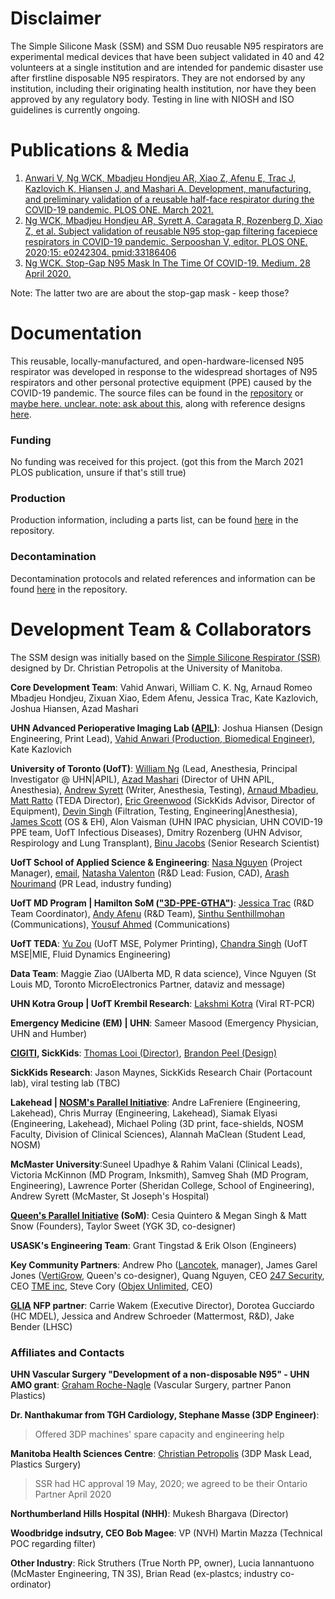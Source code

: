 # Disclaimer

The Simple Silicone Mask (SSM) and SSM Duo reusable N95 respirators are experimental medical devices that have been subject validated in 40 and 42 volunteers at a single institution and are intended for pandemic disaster use after firstline disposable N95 respirators. They are not endorsed by any institution, including their originating health institution, nor have they been approved by any regulatory body. Testing in line with NIOSH and ISO guidelines is currently ongoing.

# Publications & Media
1. [Anwari V, Ng WCK, Mbadjeu Hondjeu AR, Xiao Z, Afenu E, Trac J, Kazlovich K, Hiansen J, and Mashari A. Development, manufacturing, and preliminary validation of a reusable half-face respirator during the COVID-19 pandemic. PLOS ONE. March 2021.](https://journals.plos.org/plosone/article?id=10.1371/journal.pone.0247575)
2. [Ng WCK, Mbadjeu Hondjeu AR, Syrett A, Caragata R, Rozenberg D, Xiao Z, et al. Subject validation of reusable N95 stop-gap filtering facepiece respirators in COVID-19 pandemic. Serpooshan V, editor. PLOS ONE. 2020;15: e0242304. pmid:33186406](https://journals.plos.org/plosone/article?id=10.1371/journal.pone.0242304)
3. [Ng WCK. Stop-Gap N95 Mask In The Time Of COVID-19. Medium. 28 April 2020.](https://medium.com/@williamckng/stop-gap-n95-mask-in-the-time-of-covid-19-a615be38eb31)

Note: The latter two are are about the stop-gap mask - keep those?

# Documentation
This reusable, locally-manufactured, and open-hardware-licensed N95 respirator was developed in response to the widespread shortages of N95 respirators and other personal protective equipment (PPE) caused by the COVID-19 pandemic. The source files can be found in the [repository](https://github.com/tgh-apil/Reusable-N95-Respirator/tree/master/source%20files) or [maybe here. unclear. note: ask about this](https://github.com/tgh-apil/Reusable-N95-Respirator/tree/master/02-Design%20Types/Simple%20Silicone%20Mask%20%22SSM%22), along with reference designs [here](https://github.com/tgh-apil/Reusable-N95-Respirator/tree/master/11-References).

### Funding
No funding was received for this project. (got this from the March 2021 PLOS publication, unsure if that's still true)

### Production
Production information, including a parts list, can be found [here](https://github.com/tgh-apil/Reusable-N95-Respirator/tree/master/03-Production) in the repository.

### Decontamination
Decontamination protocols and related references and information can be found [here](https://github.com/tgh-apil/Reusable-N95-Respirator/tree/master/06-Decontamination) in the repository.

# Development Team & Collaborators
The SSM design was initially based on the [Simple Silicone Respirator (SSR)](https://github.com/cpetropolis/Simple-Silicone-Respirator) designed by Dr. Christian Petropolis at the University of Manitoba. 

**Core Development Team**: Vahid Anwari, William C. K. Ng, Arnaud Romeo Mbadjeu Hondjeu, Zixuan Xiao, Edem Afenu, Jessica Trac, Kate Kazlovich, Joshua Hiansen, Azad Mashari

**UHN Advanced Perioperative Imaging Lab ([APIL](https://apil.ca))**: Joshua Hiansen (Design Engineering, Print Lead), [Vahid Anwari (Production, Biomedical Engineer)](www.linkedin.com/in/vahid-anwari-3763973), Kate Kazlovich

**University of Toronto (UofT)**: [William Ng](https://www.anesthesia.utoronto.ca/faculty/william-ck-ng) (Lead, Anesthesia, Principal Investigator @ UHN|APIL), [Azad Mashari](https://www.anesthesia.utoronto.ca/content/azad-mashari) (Director of UHN APIL, Anesthesia), [Andrew Syrett](https://www.doctors.cpso.on.ca/DoctorDetails/Syrett-Andrew-James/0295170-103261) (Writer, Anesthesia, Testing), [Arnaud Mbadjeu](https://www.anesthesia.utoronto.ca/sites/default/files/tgh_fellows_photos_jan_2020.pdf), [Matt Ratto](https://www.ischool.utoronto.ca/profile/matt-ratto/) (TEDA Director), [Eric Greenwood](https://www.anesthesia.utoronto.ca/content/eric-greenwood) (SickKids Advisor, Director of Equipment), [Devin Singh](https://ca.linkedin.com/in/dr-devin-singh-92862bb) (Filtration, Testing, Engineering|Anesthesia), [James Scott](https://www.dlsph.utoronto.ca/faculty-profile/scott-james-a/) (OS & EH), Alon Vaisman (UHN IPAC physician, UHN COVID-19 PPE team, UofT Infectious Diseases), Dmitry Rozenberg (UHN Advisor, Respirology and Lung Transplant), [Binu Jacobs](https://www.linkedin.com/in/binu-jacob-98b53a95/) (Senior Research Scientist)

**UofT School of Applied Science & Engineering**: [Nasa Nguyen](https://www.linkedin.com/in/nasanguyen/) (Project Manager), [email](mailto:nasa.nguyen@mail.utoronto.ca), [Natasha Valenton](https://www.linkedin.com/in/natasha-valenton/) (R&D Lead: Fusion, CAD), [Arash Nourimand](https://www.linkedin.com/in/arash-nourimand/) (PR Lead, industry funding)

**UofT MD Program | Hamilton SoM (["3D-PPE-GTHA"](https://www.3dppegtha.ca))**: [Jessica Trac](https://www.linkedin.com/in/jessica-trac/) (R&D Team Coordinator), [Andy Afenu](https://www.linkedin.com/in/andy-edem-afenu-72048597/) (R&D Team), [Sinthu Senthillmohan](https://www.linkedin.com/in/sinthu-senthillmohan/) (Communications), [Yousuf Ahmed](https://www.linkedin.com/in/yousufahmed4/) (Communications)

**UofT TEDA**: [Yu Zou](https://www.linkedin.com/in/zouyubob/) (UofT MSE, Polymer Printing), [Chandra Singh](https://mse.utoronto.ca/faculty-staff/professors/singh/) (UofT MSE|MIE, Fluid Dynamics Engineering)

**Data Team**: Maggie Ziao (UAlberta MD, R data science), Vince Nguyen (St Louis MD, Toronto MicroElectronics Partner, dataviz and message)

**UHN Kotra Group | UofT Krembil Research**: [Lakshmi Kotra](https://pharmacy.utoronto.ca/faculty/lakshmi-kotra) (Viral RT-PCR)

**Emergency Medicine (EM) | UHN**: Sameer Masood (Emergency Physician, UHN and Humber)

**[CIGITI](https://www.cigiti.ca), SickKids**: [Thomas Looi (Director)](https://www.linkedin.com/in/thomas-looi-ba657a8/), [Brandon Peel (Design)](https://www.linkedin.com/in/brandonpeel/)

**SickKids Research**: Jason Maynes, SickKids Research Chair (Portacount lab), viral testing lab (TBC)

**Lakehead | [NOSM's Parallel Initiative](https://northernontarioppe.ca/)**: Andre LaFreniere (Engineering, Lakehead), Chris Murray (Engineering, Lakehead), Siamak Elyasi (Engineering, Lakehead), Michael Poling (3D print, face-shields, NOSM Faculty, Division of Clinical Sciences), Alannah MaClean (Student Lead, NOSM)

**McMaster University**:Suneel Upadhye & Rahim Valani (Clinical Leads), Victoria McKinnon (MD Program, Inksmith), Samveg Shah (MD Program, Engineering), Lawrence Porter (Sheridan College, School of Engineering), Andrew Syrett (McMaster, St Joseph's Hospital)

**[Queen's Parallel Initiative](http://ppekingston.squarespace.com/) (SoM)**: Cesia Quintero & Megan Singh & Matt Snow (Founders), Taylor Sweet (YGK 3D, co-designer)

**USASK's Engineering Team**: Grant Tingstad & Erik Olson (Engineers)

**Key Community Partners**: Andrew Pho ([Lancotek](https://lancotek.com), manager), James Garel Jones ([VertiGrow](https://vertigrow.io), Queen's co-designer), Quang Nguyen, CEO [247 Security](https://www.247securityinc.com), CEO [TME inc](http://tme-inc.com), Steve Cory ([Objex Unlimited](https://objexunlimited.com/), CEO)

**[GLIA](https://glia.org) NFP partner**: Carrie Wakem (Executive Director), Dorotea Gucciardo (HC MDEL),  Jessica and Andrew Schroeder (Mattermost, R&D), Jake Bender (LHSC)

### Affiliates and Contacts

**UHN Vascular Surgery "Development of a non-disposable N95" - UHN AMO grant**: [Graham Roche-Nagle](https://surgery.utoronto.ca/content/graham-roche-nagle) (Vascular Surgery, partner Panon Plastics) 

**Dr. Nanthakumar from TGH Cardiology, Stephane Masse (3DP Engineer)**: 
> Offered 3DP machines' spare capacity and engineering help

**Manitoba Health Sciences Centre**: [Christian Petropolis](https://github.com/cpetropolis/Simple-Silicone-Respirator) (3DP Mask Lead, Plastics Surgery)
> SSR had HC approval 19 May, 2020; we agreed to be their Ontario Partner April 2020

**Northumberland Hills Hospital (NHH)**: Mukesh Bhargava (Director)

**Woodbridge indsutry, CEO Bob Magee**: VP (NVH) Martin Mazza (Technical POC regarding filter)

**Other Industry**: Rick Struthers (True North PP, owner), Lucia Iannantuono (McMaster Engineering, TN 3S), Brian Read (ex-plastcs; industry co-ordinator) 
